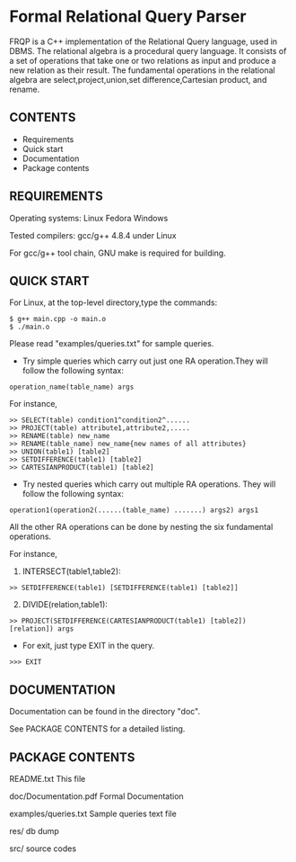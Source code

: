 # Formal Relational Query Parser

FRQP is a C++ implementation of the Relational Query language, used in DBMS. The relational algebra is a procedural query language. It consists of a set of operations that take one or two relations as input and produce a new relation as their result. The fundamental operations in the relational algebra are select,project,union,set difference,Cartesian product, and rename.

## CONTENTS

* Requirements
* Quick start
* Documentation
* Package contents

## REQUIREMENTS


Operating systems:	Linux
			Fedora
			Windows

Tested compilers:	 gcc/g++ 4.8.4 under Linux

 For gcc/g++ tool chain, GNU make is required for building.


## QUICK START

For Linux, at the top-level directory,type the commands:

```
$ g++ main.cpp -o main.o
$ ./main.o
```

Please read "examples/queries.txt" for sample queries.
 
* Try simple queries which carry out just one RA operation.They will follow the following syntax:
```
operation_name(table_name) args
```

For instance,
```
>> SELECT(table) condition1^condition2^......
>> PROJECT(table) attribute1,attribute2,.....
>> RENAME(table) new_name 
>> RENAME(table_name) new_name{new names of all attributes}
>> UNION(table1) [table2]
>> SETDIFFERENCE(table1) [table2]
>> CARTESIANPRODUCT(table1) [table2]
```

* Try nested queries which carry out multiple RA operations. They will follow the following syntax:
```
operation1(operation2(......(table_name) .......) args2) args1
```

All the other RA operations can be done by nesting the six fundamental operations.

For instance,

1. INTERSECT(table1,table2):	
```
>> SETDIFFERENCE(table1) [SETDIFFERENCE(table1) [table2]]
```

2. DIVIDE(relation,table1):
```
>> PROJECT(SETDIFFERENCE(CARTESIANPRODUCT(table1) [table2]) [relation]) args
```

* For exit, just type EXIT in the query.
```
>>> EXIT
```

## DOCUMENTATION

Documentation can be found in the directory "doc". 

See PACKAGE CONTENTS for a detailed listing.


## PACKAGE CONTENTS
README.txt                  	This file 

doc/Documentation.pdf       	Formal Documentation 

examples/queries.txt        	Sample queries text file 

res/				db dump 

src/				source codes


